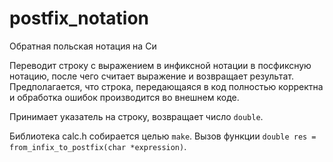 # postfix_notation
Обратная польская нотация на Си

Переводит строку с выражением в инфиксной нотации в посфиксную нотацию, после чего считает выражение и возвращает результат. Предполагается, что строка, передающаяся в код полностью корректна и обработка ошибок производится во внешнем коде.

Принимает указатель на строку, возвращает число `double`.

Библиотека calc.h собирается целью `make`. Вызов функции `double res = from_infix_to_postfix(char *expression)`.
